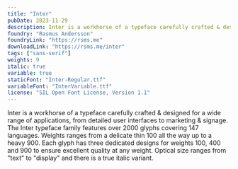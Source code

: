 ```yaml
---
title: "Inter"
pubDate: 2023-11-29
description: Inter is a workhorse of a typeface carefully crafted & designed for a wide range of applications, from detailed user interfaces to marketing & signage. The Inter typeface family features over 2000 glyphs covering 147 languages. Weights ranges from a delicate thin 100 all the way up to a heavy 900. Each glyph has three dedicated designs for weights 100, 400 and 900 to ensure excellent quality at any weight. Optical size ranges from "text" to "display" and there is a true italic variant.
foundry: "Rasmus Andersson"
foundryLink: "https://rsms.me"
downloadLink: "https://rsms.me/inter"
tags: ["sans-serif"]
weights: 9
italic: true
variable: true
staticFont: "Inter-Regular.ttf"
variableFont: "InterVariable.ttf"
license: "SIL Open Font License, Version 1.1"
---
```


Inter is a workhorse of a typeface carefully crafted & designed for a wide range of applications, from detailed user interfaces to marketing & signage. The Inter typeface family features over 2000 glyphs covering 147 languages. Weights ranges from a delicate thin 100 all the way up to a heavy 900. Each glyph has three dedicated designs for weights 100, 400 and 900 to ensure excellent quality at any weight. Optical size ranges from "text" to "display" and there is a true italic variant.
